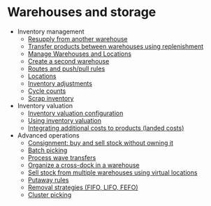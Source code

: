 # Warehouses and storage

  * Inventory management
    * [Resupply from another warehouse](warehouses_storage/inventory_management/resupply_warehouses.html)
    * [Transfer products between warehouses using replenishment](warehouses_storage/inventory_management/warehouse_replenishment_transfer.html)
    * [Manage Warehouses and Locations](warehouses_storage/inventory_management/warehouses_locations.html)
    * [Create a second warehouse](warehouses_storage/inventory_management/create_a_second_warehouse.html)
    * [Routes and push/pull rules](warehouses_storage/inventory_management/use_routes.html)
    * [Locations](warehouses_storage/inventory_management/use_locations.html)
    * [Inventory adjustments](warehouses_storage/inventory_management/count_products.html)
    * [Cycle counts](warehouses_storage/inventory_management/cycle_counts.html)
    * [Scrap inventory](warehouses_storage/inventory_management/scrap_inventory.html)
  * Inventory valuation
    * [Inventory valuation configuration](warehouses_storage/inventory_valuation/inventory_valuation_config.html)
    * [Using inventory valuation](warehouses_storage/inventory_valuation/using_inventory_valuation.html)
    * [Integrating additional costs to products (landed costs)](warehouses_storage/inventory_valuation/integrating_landed_costs.html)
  * Advanced operations
    * [Consignment: buy and sell stock without owning it](warehouses_storage/advanced_operations_warehouse/owned_stock.html)
    * [Batch picking](warehouses_storage/advanced_operations_warehouse/batch_transfers.html)
    * [Process wave transfers](warehouses_storage/advanced_operations_warehouse/wave_transfers.html)
    * [Organize a cross-dock in a warehouse](warehouses_storage/advanced_operations_warehouse/cross_dock.html)
    * [Sell stock from multiple warehouses using virtual locations](warehouses_storage/advanced_operations_warehouse/stock_warehouses.html)
    * [Putaway rules](warehouses_storage/advanced_operations_warehouse/putaway.html)
    * [Removal strategies (FIFO, LIFO, FEFO)](warehouses_storage/advanced_operations_warehouse/removal.html)
    * [Cluster picking](warehouses_storage/advanced_operations_warehouse/cluster_picking.html)

